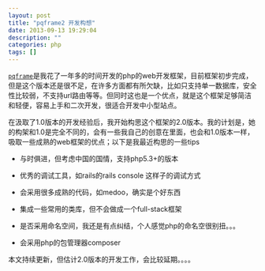 ```yaml
---
layout: post
title: "pqframe2 开发构想"
date: 2013-09-13 19:29:04
description: ""
categories: php
tags: []
---
```


[`pqframe`](https://github.com/mingzepeng/pqframe)是我花了一年多的时间开发的php的web开发框架，目前框架初步完成，但是这个版本还是很不足，在许多方面都有所欠缺，比如只支持单一数据库，安全性比较弱，不支持url路由等等。但同时这也是一个优点，就是这个框架足够简洁和轻便，容易上手和二次开发，很适合开发中小型站点。

在汲取了1.0版本的开发经验后，我开始构思这个框架的2.0版本。我的计划是，她的构架和1.0是完全不同的，会有一些我自己的创意在里面，也会和1.0版本一样，吸取一些成熟的web框架的优点；以下是我最近构思的一些tips

+ 与时俱进，但考虑中国的国情，支持php5.3+的版本

+ 优秀的调试工具，如rails的rails console 这样子的调试方式

+ 会采用很多成熟的代码，如medoo，确实是个好东西

+ 集成一些常用的类库，但不会做成一个full-stack框架

+ 是否采用命名空间，我还是有点纠结，个人感觉php的命名空很别扭。。。

+ 会采用php的包管理器composer

本文持续更新，但估计2.0版本的开发工作，会比较延期。。。。